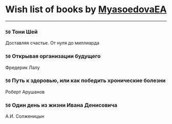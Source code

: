 # Wish list of books by [MyasoedovaEA](http://openid.yandex.ru/MyasoedovaEA/)
---

### `50` Тони Шей
Доставляя счастье. От нуля до миллиарда

### `50` Открывая организации будущего
Фредерик Лалу

### `50` Путь к здоровью, или как победить хронические болезни
Роберт Арушанов

### `50` Один день из жизни Ивана Денисовича
А.И. Солженицын

